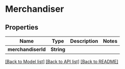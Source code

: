 # Merchandiser

## Properties
Name | Type | Description | Notes
------------ | ------------- | ------------- | -------------
**merchandiserId** | **String** |  | 

[[Back to Model list]](../README.md#documentation-for-models) [[Back to API list]](../README.md#documentation-for-api-endpoints) [[Back to README]](../README.md)


